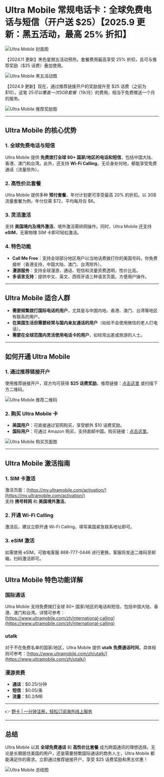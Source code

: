 # Ultra Mobile 常规电话卡：全球免费电话与短信（开户送 $25）【2025.9 更新：黑五活动，最高 25% 折扣】

![Ultra Mobile 封面图]()

【2024.11 更新】黑色星期五活动预热，套餐费用最高享受 25% 折扣，且可与推荐奖励（$25 话费）叠加使用。

![Ultra Mobile 黑五活动图]()

【2024.9 更新】现在，通过推荐链接开户的奖励提升至 $25 话费（之前为 $10）。这笔 $25 可以覆盖一次 3GB 套餐（$19/月）的费用，相当于免费赠送一个月的服务。

![Ultra Mobile 推荐奖励图]()

---

## Ultra Mobile 的核心优势

### 1. 全球免费电话与短信
Ultra Mobile 提供 **免费拨打全球 80+ 国家/地区的电话和短信**，包括中国大陆、香港、澳门和台湾。此外，还支持 **Wi-Fi Calling**，无论身处何地，都能享受免费通话（流量除外）。

### 2. 高性价比套餐
Ultra Mobile 提供多种 **预付套餐**，年付计划更可享受最高 20% 的折扣。以 3GB 流量套餐为例，年付仅需 $72，平均每月仅 $6。

### 3. 灵活激活
支持 **美国境内及境外激活**，境外激活需转网操作。同时，Ultra Mobile 还支持 **eSIM**，无需物理 SIM 卡即可轻松激活。

### 4. 特色功能
- **Call Me Free**：支持全球部分地区用户以当地话费拨打你的美国号码，你免费接听（香港支持，中国大陆、澳门、台湾除外）。
- **漫游服务**：支持全球漫游，通话、短信和流量资费透明，性价比高。
- **多语言支持**：提供中文、英文、西班牙语三种语言页面，方便用户操作。

---

## Ultra Mobile 适合人群
- **需要频繁拨打国际电话的用户**，尤其是与中国内地、香港、澳门、台湾等地区有联系的用户。
- **在美国生活但需要经常与国内亲友通话的用户**（如给不会使用微信的老人打电话）。
- **需要在全球范围内灵活使用电话卡的用户**，如经常出差或旅游的人士。

---

## 如何开通 Ultra Mobile
### 1. 通过推荐链接开户
使用推荐链接开户，双方均可获得 **$25 话费奖励**。推荐链接：[点击这里](https://bbtdd.com/yeka) 或扫描下方二维码。

![Ultra Mobile 推荐二维码]()

### 2. 购买 Ultra Mobile 卡
- **美国用户**：可直接通过官网购买，享受额外 $10 话费奖励。
- **国际用户**：可通过 Amazon 购买，支持直邮中国。购买链接：[点击这里](https://www.amazon.com/dp/B08XB2Y735?tag=uscc101-20)。

![Ultra Mobile 购买页面图]()

---

## Ultra Mobile 激活指南
### 1. SIM 卡激活
激活页面：[https://my.ultramobile.com/activation/](https://my.ultramobile.com/activation/)  
支持 **携号转网** 和 **美国境外激活**。

### 2. 开通 Wi-Fi Calling
激活后，建议立即开通 Wi-Fi Calling，填写美国紧急联系地址即可。

### 3. eSIM 激活
如需使用 eSIM，可致电客服 888-777-0446 进行更换，客服将发送二维码至邮箱，扫码激活即可。

---

## Ultra Mobile 特色功能详解
### 国际通话
Ultra Mobile 支持免费拨打全球 80+ 国家/地区的电话和短信，包括中国大陆、香港、澳门和台湾。详情可参考：[https://www.ultramobile.com/zh/international-calling](https://www.ultramobile.com/zh/international-calling)

### utalk
对于不在免费名单的国家/地区，Ultra Mobile 提供 **utalk 免费通话时间**，具体规则可参考：[https://www.ultramobile.com/zh/utalk/](https://www.ultramobile.com/zh/utalk/)

### 漫游资费
- **通话**：$0.25/分钟  
- **短信**：$0.05/条  
- **流量**：$0.2/MB  

---

👉 [野卡 | 一分钟注册，轻松订阅海外线上服务](https://bbtdd.com/yeka)

---

## 总结
Ultra Mobile 以其 **全球免费通话** 和 **高性价比套餐** 成为跨国通讯的理想选择。无论是长期居住美国的用户，还是需要频繁国际通话的商务人士，Ultra Mobile 都能满足你的需求。立即通过推荐链接开户，享受 $25 话费奖励和黑五优惠！

![Ultra Mobile 总结图]()